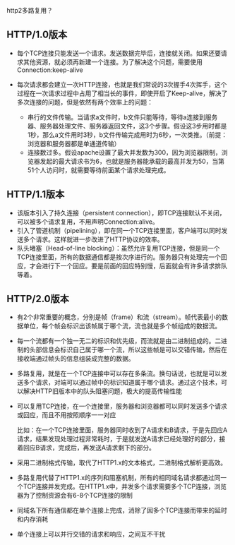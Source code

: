 

http2多路复用？

## HTTP/1.0版本

- 每个TCP连接只能发送一个请求。发送数据完毕后，连接就关闭。如果还要请求其他资源，就必须再新建一个连接。为了解决这个问题，需要使用Connection:keep-alive

- 每次请求都会建立一次HTTP连接，也就是我们常说的3次握手4次挥手，这个过程在一次请求过程中占用了相当长的事件，即使开启了Keep-alive，解决了多次连接的问题，但是依然有两个效率上的问题：
  - 串行的文件传输。当请求a文件时，b文件只能等待，等待a连接到服务器、服务器处理文件、服务器返回文件，这3个步骤。假设这3步用时都是1秒，那么a文件用时3秒，b文件传输完成用时为6秒，一次类推。（前提：浏览器和服务器都是单通道传输）
  - 连接数过多。假设apache设置了最大并发数为300，因为浏览器限制，浏览器发起的最大请求书为6，也就是服务器能承载的最高并发为50，当第51个人访问时，就需要等待前面某个请求处理完成。

## HTTP/1.1版本

- 该版本引入了持久连接（persistent connection），即TCP连接默认不关闭，可以被多个请求复用，不用声明Connection:alive。
- 引入了管道机制（pipelining），即在同一个TCP连接里面，客户端可以同时发送多个请求。这样就进一步改进了HTTP协议的效率。
- 队头堵塞（Head-of-line blocking）：虽然允许复用TCP连接，但是同一个TCP连接里面，所有的数据通信都是按次序进行的。服务器只有处理完一个回应，才会进行下一个回应。要是前面的回应特别慢，后面就会有许多请求排队等着。

## HTTP/2.0版本

- 有2个非常重要的概念，分别是帧（frame）和流（stream）。帧代表最小的数据单位，每个帧会标识出该帧属于哪个流，流也就是多个帧组成的数据流。

- 每一个流都有一个独一无二的标识和优先级，而流就是由二进制组成的。二进制的头部信息会标识自己属于哪一个流，所以这些帧是可以交错传输，然后在接收端通过帧头的信息组装成完整的数据。

- 多路复用，就是在一个TCP连接中可以存在多条流。换句话说，也就是可以发送多个请求，对端可以通过帧中的标识知道属于哪个请求。通过这个技术，可以解决HTTP旧版本中的队头阻塞问题，极大的提高传输性能

- 可以复用TCP连接，在一个连接里，服务器和浏览器都可以同时发送多个请求或回应，而且不用按照顺序一一对应

  比如：在一个TCP连接里面，服务器同时收到了A请求和B请求，于是先回应A请求，结果发现处理过程非常耗时，于是就发送A请求已经处理好的部分，接着回应B请求，完成后，再发送A请求剩下的部分。

- 采用二进制格式传输，取代了HTTP1.x的文本格式，二进制格式解析更高效。
- 多路复用代替了HTTP1.x的序列和阻塞机制，所有的相同域名请求都通过同一个TCP连接并发完成。在HTTP1.x中，并发多个请求需要多个TCP连接，浏览器为了控制资源会有6-8个TCP连接的限制
- 同域名下所有通信都在单个连接上完成，消除了因多个TCP连接而带来的延时和内存消耗
- 单个连接上可以并行交错的请求和响应，之间互不干扰